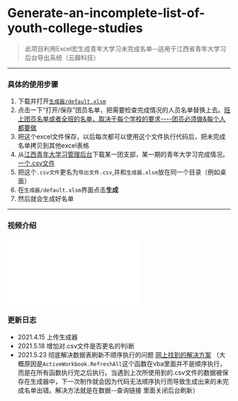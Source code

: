 # Generate-an-incomplete-list-of-youth-college-studies
> 此项目利用Excel宏生成青年大学习未完成名单--适用于江西省青年大学习后台导出系统（云瓣科技）

------

### 具体的使用步骤

1. 下载并打开[`生成器/default.xlsm`](https://download.fastgit.org/yjn140/Generate-an-incomplete-list-of-youth-college-studies/releases/download/1.1/default.xlsm)
2. 点击一下“打开/保存”团员名单，把需要检查完成情况的人员名单替换上去。<u>班上团员名单或者全班的名单，取决于每个学校的要求----团员必须做&每个人都要做</u>
3. 把这个excel文件保存，以后每次都可以使用这个文件执行代码后，把未完成名单拷贝到其他excel表格
4. 从[江西青年大学习管理后台](https://jxtw.h5yunban.cn/jxtw-qndxx/admin/login.php)下载某一团支部，某一期的青年大学习完成情况。<u>一个.csv文件</u>
5. 把这个`.csv文件`更名为`导出文件.csv`,并和`生成器.xlsm`放在同一个目录（例如桌面）
6. 在`生成器/default.xlsm`界面点击**生成**
7. 然后就会生成好名单

------

### 视频介绍

<iframe src="//player.bilibili.com/player.html?aid=796797075&bvid=BV1eC4y1t7Bg&cid=226136910&page=1" scrolling="no" border="0" frameborder="no" framespacing="0" allowfullscreen="true"> </iframe>




### 更新日志

- 2021.4.15  上传生成器
- 2021.5.18  增加对.csv文件是否更名的判i断
- 2021.5.23 彻底解决数据表刷新不顺序执行的问题 [网上找到的解决方案](http://club.excelhome.net/thread-1131212-1-1.html)     （大概原因是`ActiveWorkbook.RefreshAll`这个函数在vba里面并不是顺序执行，而是在所有函数执行完之后执行。当遇到上次所使用到的.csv文件的数据被保存在生成器中，下一次制作就会因为代码无法顺序执行而导致生成出来的未完成名单出错。解决方法就是在数据--查询链接 里面关闭后台刷新）